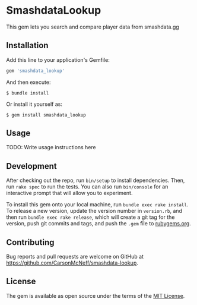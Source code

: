 # SmashdataLookup

This gem lets you search and compare player data from smashdata.gg

## Installation

Add this line to your application's Gemfile:

```ruby
gem 'smashdata_lookup'
```

And then execute:

    $ bundle install

Or install it yourself as:

    $ gem install smashdata_lookup

## Usage

TODO: Write usage instructions here

## Development

After checking out the repo, run `bin/setup` to install dependencies. Then, run `rake spec` to run the tests. You can also run `bin/console` for an interactive prompt that will allow you to experiment.

To install this gem onto your local machine, run `bundle exec rake install`. To release a new version, update the version number in `version.rb`, and then run `bundle exec rake release`, which will create a git tag for the version, push git commits and tags, and push the `.gem` file to [rubygems.org](https://rubygems.org).

## Contributing

Bug reports and pull requests are welcome on GitHub at https://github.com/CarsonMcNeff/smashdata-lookup.


## License

The gem is available as open source under the terms of the [MIT License](https://opensource.org/licenses/MIT).
